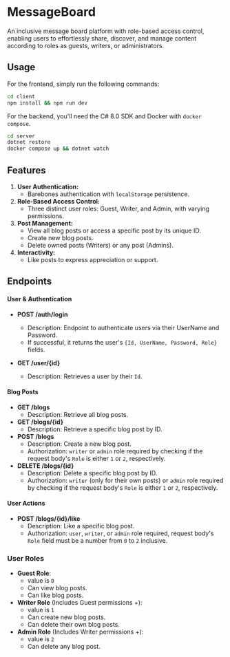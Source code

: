 # MessageBoard

An inclusive message board platform with role-based access control, enabling users to effortlessly share, discover, and manage content according to roles as guests, writers, or administrators.

## Usage

For the frontend, simply run the following commands:

```bash
cd client
npm install && npm run dev
```

For the backend, you'll need the C# 8.0 SDK and Docker with `docker compose`.

```bash
cd server
dotnet restore
docker compose up && dotnet watch
```

## Features

1. **User Authentication:**
   - Barebones authentication with `localStorage` persistence.
2. **Role-Based Access Control:**
   - Three distinct user roles: Guest, Writer, and Admin, with varying permissions.
3. **Post Management:**
   - View all blog posts or access a specific post by its unique ID.
   - Create new blog posts.
   - Delete owned posts (Writers) or any post (Admins).
4. **Interactivity:**
   - Like posts to express appreciation or support.

## Endpoints

#### User & Authentication

- **POST /auth/login**

  - Description: Endpoint to authenticate users via their UserName and Password.
  - If successful, it returns the user's `{Id, UserName, Password, Role}` fields.

- **GET /user/{id}**
  - Description: Retrieves a user by their `Id`.

#### Blog Posts

- **GET /blogs**
  - Description: Retrieve all blog posts.
- **GET /blogs/{id}**
  - Description: Retrieve a specific blog post by ID.
- **POST /blogs**
  - Description: Create a new blog post.
  - Authorization: `writer` or `admin` role required by checking if the request body's `Role` is either `1` or `2`, respectively.
- **DELETE /blogs/{id}**
  - Description: Delete a specific blog post by ID.
  - Authorization: `writer` (only for their own posts) or `admin` role required by checking if the request body's `Role` is either `1` or `2`, respectively.

#### User Actions

- **POST /blogs/{id}/like**
  - Description: Like a specific blog post.
  - Authorization: `user`, `writer`, or `admin` role required, request body's `Role` field must be a number from `0` to `2` inclusive.

### User Roles

- **Guest Role**:
  - value is `0`
  - Can view blog posts.
  - Can like blog posts.
- **Writer Role** (Includes Guest permissions +):
  - value is `1`
  - Can create new blog posts.
  - Can delete their own blog posts.
- **Admin Role** (Includes Writer permissions +):
  - value is `2`
  - Can delete any blog post.
